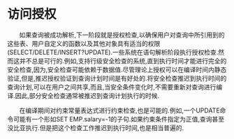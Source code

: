 # 访问授权
&nbsp;&nbsp;&nbsp;&nbsp;&nbsp;&nbsp;&nbsp;如果查询被成功解析,下一阶段就是授权检查,以确保用户对查询中所引用到的这些表、用户自定义的函数以及其他对象具有适当的权限(SELECT/DELETE/INSERT?UPDATE).一些系统在语句解析阶段执行授权检查.然而这并不总是可行的.例如,支持行级安全检查的系统,直到执行时间才能进行完全的安全检查,因为,安全检查可能依赖于数据值.尽管理论上授权可以在编译时间内静态验证,但是,推迟授权验证到查询计划时间是有好处的.将安全检查推迟到执行时间的查询计划,可以在用户之间共享,而且,当安全条件变化时,不需要重新对查询进行编译.因此,部分安全检查通常被推迟到查询计划执行的时候.<p>
&nbsp;&nbsp;&nbsp;&nbsp;&nbsp;&nbsp;&nbsp;在编译期间对约束常量表达式进行约束检查,也是可能的.例如,一个UPDATE命令可能有一个形如SET EMP.salary=-1的子句.如果约束条件指定为正值,查询甚至没比亚执行.但是把这个检查工作推迟到执行时间,也是相当普遍的.<p>

